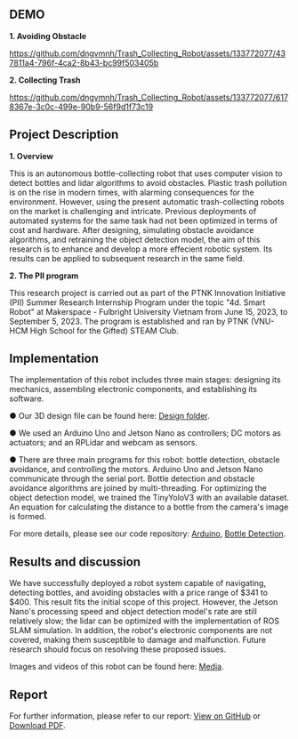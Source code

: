 ## DEMO
**1. Avoiding Obstacle**

https://github.com/dngvmnh/Trash_Collecting_Robot/assets/133772077/437811a4-796f-4ca2-8b43-bc99f503405b

**2. Collecting Trash**

https://github.com/dngvmnh/Trash_Collecting_Robot/assets/133772077/6178367e-3c0c-499e-90b9-56f9d1f73c19

## Project Description

**1. Overview**

This is an autonomous bottle-collecting robot that uses computer vision to detect bottles and lidar algorithms to avoid obstacles. Plastic trash pollution is on the rise in modern times, with alarming consequences for the environment. However, using the present automatic trash-collecting robots on the market is challenging and intricate. Previous deployments of automated systems for the same task had not been optimized in terms of cost and hardware. After designing, simulating obstacle avoidance algorithms, and retraining the object detection model, the aim of this research is to enhance and develop a more effecient robotic system. Its results can be applied to subsequent research in the same field.

**2. The PII program**

This research project is carried out as part of the PTNK Innovation Initiative (PII) Summer Research Internship Program under the topic "4d. Smart Robot" at Makerspace - Fulbright University Vietnam from June 15, 2023, to September 5, 2023. The program is established and ran by PTNK (VNU-HCM High School for the Gifted) STEAM Club.

## Implementation

The implementation of this robot includes three main stages: designing its mechanics, assembling electronic components, and establishing its software.

● Our 3D design file can be found here: [Design folder](https://github.com/dngvmnh/Trash_Collecting_Robot/tree/main/Robot_Design).

● We used an Arduino Uno and Jetson Nano as controllers; DC motors as actuators; and an RPLidar and webcam as sensors.

● There are three main programs for this robot: bottle detection, obstacle avoidance, and controlling the motors. Arduino Uno and Jetson Nano communicate through the serial port. Bottle detection and obstacle avoidance algorithms are joined by multi-threading. For optimizing the object detection model, we trained the TinyYoloV3 with an available dataset. An equation for calculating the distance to a bottle from the camera's image is formed.

For more details, please see our code repository: [Arduino](https://github.com/dngvmnh/Trash_Collecting_Robot/tree/main/Arduino), [Bottle Detection](https://github.com/dngvmnh/Trash_Collecting_Robot/tree/main/Bottle_Detection).

## Results and discussion

We have successfully deployed a robot system capable of navigating, detecting bottles, and avoiding obstacles with a price range of $341 to $400. This result fits the initial scope of this project. However, the Jetson Nano's processing speed and object detection model's rate are still relatively slow; the lidar can be optimized with the implementation of ROS SLAM simulation. In addition, the robot's electronic components are not covered, making them susceptible to damage and malfunction. Future research should focus on resolving these proposed issues.

Images and videos of this robot can be found here: [Media](https://github.com/dngvmnh/Trash_Collecting_Robot/tree/main/Results/Media).

## Report

For further information, please refer to our report: [View on GitHub](https://github.com/dngvmnh/Trash_Collecting_Robot/blob/main/Results/Report/PII%20-%20Report%20-%20FUV.pdf) or [Download PDF](https://github.com/dngvmnh/Trash_Collecting_Robot/raw/main/Results/Report/PII%20-%20Report%20-%20FUV.pdf).
